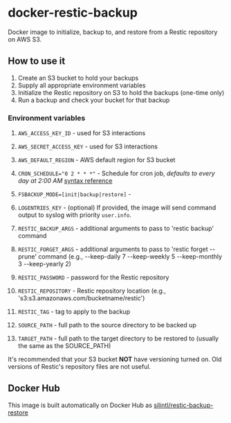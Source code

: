 # docker-restic-backup
Docker image to initialize, backup to, and restore from a Restic repository on AWS S3.

## How to use it
1. Create an S3 bucket to hold your backups
2. Supply all appropriate environment variables
3. Initialize the Restic repository on S3 to hold the backups (one-time only)
4. Run a backup and check your bucket for that backup

### Environment variables
1. `AWS_ACCESS_KEY_ID` - used for S3 interactions

2. `AWS_SECRET_ACCESS_KEY` - used for S3 interactions

3. `AWS_DEFAULT_REGION` - AWS default region for S3 bucket 

4. `CRON_SCHEDULE="0 2 * * *"` - Schedule for cron job, _defaults to every day at 2:00 AM_ [syntax reference](https://en.wikipedia.org/wiki/Cron)

5. `FSBACKUP_MODE=[init|backup|restore]` - 

6. `LOGENTRIES_KEY` - (optional) If provided, the image will send command output to syslog with priority `user.info`.

7. `RESTIC_BACKUP_ARGS` - additional arguments to pass to 'restic backup' command

8. `RESTIC_FORGET_ARGS` - additional arguments to pass to 'restic forget --prune' command (e.g., --keep-daily 7 --keep-weekly 5  --keep-monthly 3 --keep-yearly 2)

9. `RESTIC_PASSWORD` - password for the Restic repository

10. `RESTIC_REPOSITORY` - Restic repository location (e.g., 's3:s3.amazonaws.com/bucketname/restic')

11. `RESTIC_TAG` - tag to apply to the backup

12. `SOURCE_PATH` - full path to the source directory to be backed up

13. `TARGET_PATH` - full path to the target directory to be restored to (usually the same as the SOURCE\_PATH)

It's recommended that your S3 bucket **NOT** have versioning turned on.
Old versions of Restic's repository files are not useful.

## Docker Hub
This image is built automatically on Docker Hub as [silintl/restic-backup-restore](https://hub.docker.com/r/silintl/restic-backup-restore/)
